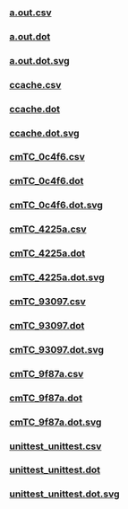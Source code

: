 ### [a.out.csv](a.out.csv)
### [a.out.dot](a.out.dot)
### [a.out.dot.svg](a.out.dot.svg)
### [ccache.csv](ccache.csv)
### [ccache.dot](ccache.dot)
### [ccache.dot.svg](ccache.dot.svg)
### [cmTC_0c4f6.csv](cmTC_0c4f6.csv)
### [cmTC_0c4f6.dot](cmTC_0c4f6.dot)
### [cmTC_0c4f6.dot.svg](cmTC_0c4f6.dot.svg)
### [cmTC_4225a.csv](cmTC_4225a.csv)
### [cmTC_4225a.dot](cmTC_4225a.dot)
### [cmTC_4225a.dot.svg](cmTC_4225a.dot.svg)
### [cmTC_93097.csv](cmTC_93097.csv)
### [cmTC_93097.dot](cmTC_93097.dot)
### [cmTC_93097.dot.svg](cmTC_93097.dot.svg)
### [cmTC_9f87a.csv](cmTC_9f87a.csv)
### [cmTC_9f87a.dot](cmTC_9f87a.dot)
### [cmTC_9f87a.dot.svg](cmTC_9f87a.dot.svg)
### [unittest_unittest.csv](unittest_unittest.csv)
### [unittest_unittest.dot](unittest_unittest.dot)
### [unittest_unittest.dot.svg](unittest_unittest.dot.svg)

